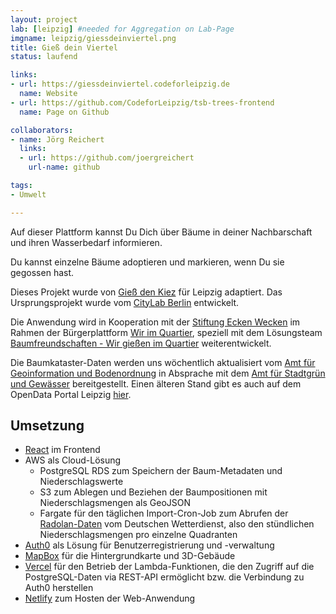 ```yaml
---
layout: project
lab: [leipzig] #needed for Aggregation on Lab-Page
imgname: leipzig/giessdeinviertel.png
title: Gieß dein Viertel
status: laufend

links:
- url: https://giessdeinviertel.codeforleipzig.de
  name: Website
- url: https://github.com/CodeforLeipzig/tsb-trees-frontend
  name: Page on Github

collaborators:
- name: Jörg Reichert
  links:
  - url: https://github.com/joergreichert
    url-name: github

tags:
- Umwelt

---
```


Auf dieser Plattform kannst Du Dich über Bäume in deiner Nachbarschaft und ihren Wasserbedarf informieren.


Du kannst einzelne Bäume adoptieren und markieren, wenn Du sie gegossen hast.

Dieses Projekt wurde von [Gieß den Kiez](https://www.giessdenkiez.de) für Leipzig adaptiert.
Das Ursprungsprojekt wurde vom [CityLab Berlin](https://www.citylab-berlin.org) entwickelt.

Die Anwendung wird in Kooperation mit der [Stiftung Ecken Wecken](https://stiftung-ecken-wecken.de) im Rahmen der Bürgerplattform [Wir im Quartier](https://stiftung-ecken-wecken.de/projekte/wir-im-quartier), speziell mit dem Lösungsteam [Baumfreundschaften - Wir gießen im Quartier](https://stiftung-ecken-wecken.de/projekte/wir-im-quartier/wiq-loesungsteams) weiterentwickelt.

Die Baumkataster-Daten werden uns wöchentlich aktualisiert vom [Amt für Geoinformation und Bodenordnung](https://www.leipzig.de/buergerservice-und-verwaltung/aemter-und-behoerdengaenge/behoerden-und-dienstleistungen/dienststelle/amt-fuer-geoinformation-und-bodenordnung-62/) in Absprache mit dem [Amt für Stadtgrün und Gewässer](https://www.leipzig.de/buergerservice-und-verwaltung/aemter-und-behoerdengaenge/behoerden-und-dienstleistungen/dienststelle/amt-fuer-stadtgruen-und-gewaesser-67/) bereitgestellt. Einen älteren Stand gibt es auch auf dem OpenData Portal Leipzig [hier](https://opendata.leipzig.de/dataset/strassenbaumkataster).

## Umsetzung
 * [React](https://reactjs.org) im Frontend
 * AWS als Cloud-Lösung
   * PostgreSQL RDS zum Speichern der Baum-Metadaten und Niederschlagswerte
   * S3 zum Ablegen und Beziehen der Baumpositionen mit Niederschlagsmengen als GeoJSON
   * Fargate für den täglichen Import-Cron-Job zum Abrufen der [Radolan-Daten](https://opendata.dwd.de/climate_environment/CDC/grids_germany/hourly/radolan/recent/asc/) vom Deutschen Wetterdienst, also den stündlichen Niederschlagsmengen pro einzelne Quadranten
 * [Auth0](https://auth0.com) als Lösung für Benutzerregistrierung und -verwaltung
 * [MapBox](https://www.mapbox.com) für die Hintergrundkarte und 3D-Gebäude
 * [Vercel](https://vercel.com) für den Betrieb der Lambda-Funktionen, die den Zugriff auf die PostgreSQL-Daten via REST-API ermöglicht bzw. die Verbindung zu Auth0 herstellen
 * [Netlify](https://www.netlify.com) zum Hosten der Web-Anwendung